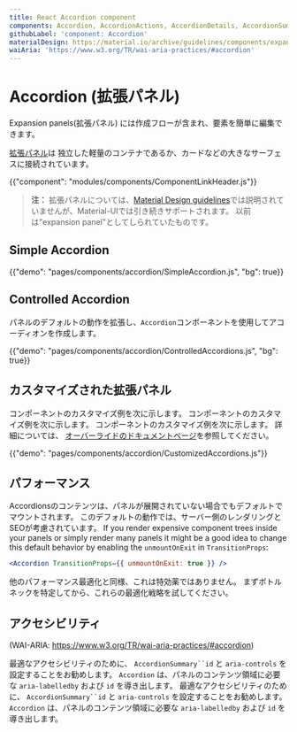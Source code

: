 ```yaml
---
title: React Accordion component
components: Accordion, AccordionActions, AccordionDetails, AccordionSummary
githubLabel: 'component: Accordion'
materialDesign: https://material.io/archive/guidelines/components/expansion-panels.html
waiAria: 'https://www.w3.org/TR/wai-aria-practices/#accordion'
---
```


# Accordion (拡張パネル)

<p class="description">Expansion panels(拡張パネル) には作成フローが含まれ、要素を簡単に編集できます。</p>

[拡張パネル](https://material.io/archive/guidelines/components/expansion-panels.html)は 独立した軽量のコンテナであるか、カードなどの大きなサーフェスに接続されています。

{{"component": "modules/components/ComponentLinkHeader.js"}}

> **注：** 拡張パネルについては、[Material Design guidelines](https://material.io/)では説明されていませんが、Material-UIでは引き続きサポートされます。 以前は"expansion panel"としてしられていたものです。

## Simple Accordion

{{"demo": "pages/components/accordion/SimpleAccordion.js", "bg": true}}

## Controlled Accordion

パネルのデフォルトの動作を拡張し、`Accordion`コンポーネントを使用してアコーディオンを作成します。

{{"demo": "pages/components/accordion/ControlledAccordions.js", "bg": true}}

## カスタマイズされた拡張パネル

コンポーネントのカスタマイズ例を次に示します。 コンポーネントのカスタマイズ例を次に示します。 コンポーネントのカスタマイズ例を次に示します。 詳細については、 [オーバーライドのドキュメントページ](/customization/components/)を参照してください。

{{"demo": "pages/components/accordion/CustomizedAccordions.js"}}

## パフォーマンス

Accordionsのコンテンツは、パネルが展開されていない場合でもデフォルトでマウントされます。 このデフォルトの動作では、サーバー側のレンダリングとSEOが考慮されています。 If you render expensive component trees inside your panels or simply render many panels it might be a good idea to change this default behavior by enabling the `unmountOnExit` in `TransitionProps`:

```jsx
<Accordion TransitionProps={{ unmountOnExit: true }} />
```

他のパフォーマンス最適化と同様、これは特効薬ではありません。 まずボトルネックを特定してから、これらの最適化戦略を試してください。

## アクセシビリティ

(WAI-ARIA: https://www.w3.org/TR/wai-aria-practices/#accordion)

最適なアクセシビリティのために、 `AccordionSummary``id` と `aria-controls` を設定することをお勧めします。 `Accordion` は、パネルのコンテンツ領域に必要な `aria-labelledby` および `id` を導き出します。 最適なアクセシビリティのために、 `AccordionSummary``id` と `aria-controls` を設定することをお勧めします。 `Accordion` は、パネルのコンテンツ領域に必要な `aria-labelledby` および `id` を導き出します。
